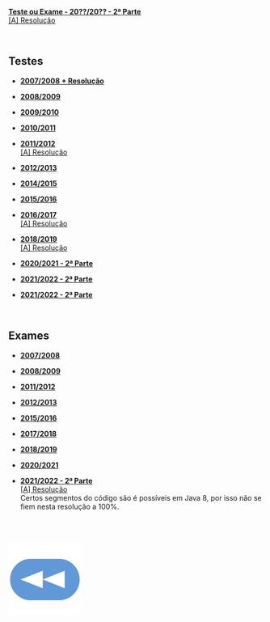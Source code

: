 [**Teste ou Exame - 20??/20?? - 2ª Parte**](POO-idfk-2021-pt2.pdf)
<br> [[A] Resolução](idfk-res.md)

<br>

## Testes
* [**2007/2008 + Resolução**](POO-Teste-0708-res.pdf)
* [**2008/2009**](POO-Teste-0809.pdf)
* [**2009/2010**](POO-Teste-0910.pdf)
* [**2010/2011**](POO-Teste-1011.pdf)
* [**2011/2012**](POO-Teste-1112.pdf)
<br> [[A] Resolução](POO-Teste-1112-res.pdf)
* [**2012/2013**](POO-Teste-1213.pdf)
* [**2014/2015**](POO-Teste-1415.pdf)
* [**2015/2016**](POO-Teste-1516.pdf)
* [**2016/2017**](POO-Teste-1617.pdf)
<br> [[A] Resolução](POO-Teste-1617-res.pdf)
* [**2018/2019**](POO-Teste-1819.pdf)
<br> [[A] Resolução](POO-Teste-1819-res.md)

* [**2020/2021 - 2ª Parte**](POO-Teste-2021-pt2.pdf)
* [**2021/2022 - 2ª Parte**](POO-Teste-2122-ParteII.pdf)
* [**2021/2022 - 2ª Parte**](POO-Teste-2223-ParteII.pdf)

<br>

## Exames
* [**2007/2008**](POO-Exame-0708.pdf)
* [**2008/2009**](POO-Exame-0809.pdf)
* [**2011/2012**](POO-Exame-1112.pdf)
* [**2012/2013**](POO-Exame-1213.pdf)
* [**2015/2016**](POO-Exame-1516.pdf)
* [**2017/2018**](POO-Exame-1718.pdf)
* [**2018/2019**](POO-Exame-1819.pdf)
* [**2020/2021**](POO-Exame-2021.pdf)

* [**2021/2022 - 2ª Parte**](POO-Exame-2122-ParteII.pdf)
<br>[[A] Resolução](https://chicoferreira.notion.site/Resolu-o-Exame-POO-2022-0c728ff5f7ed42a78ce0cca87f6d5658)
<br>Certos segmentos do código são é possíveis em Java 8, por isso não se fiem nesta resolução a 100%.

<br><br>

[![retroceder](https://raw.githubusercontent.com/David81820/Recursos-LCC/main/Rewind.png)](https://david81820.github.io/Recursos-LCC/2ano/2sem/POO)

